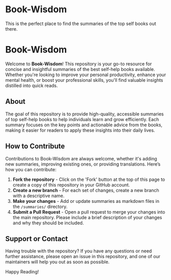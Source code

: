 # Book-Wisdom
This is the perfect place to find the summaries of the top self books out there.
# Book-Wisdom

Welcome to **Book-Wisdom**! This repository is your go-to resource for concise and insightful summaries of the best self-help books available. Whether you're looking to improve your personal productivity, enhance your mental health, or boost your professional skills, you'll find valuable insights distilled into quick reads.

## About

The goal of this repository is to provide high-quality, accessible summaries of top self-help books to help individuals learn and grow efficiently. Each summary focuses on the key points and actionable advice from the books, making it easier for readers to apply these insights into their daily lives.

## How to Contribute

Contributions to Book-Wisdom are always welcome, whether it's adding new summaries, improving existing ones, or providing translations. Here’s how you can contribute:

1. **Fork the repository** - Click on the 'Fork' button at the top of this page to create a copy of this repository in your GitHub account.
2. **Create a new branch** - For each set of changes, create a new branch with a descriptive name.
3. **Make your changes** - Add or update summaries as markdown files in the `/summaries/` directory.
4. **Submit a Pull Request** - Open a pull request to merge your changes into the main repository. Please include a brief description of your changes and why they should be included.

## Support or Contact

Having trouble with the repository? If you have any questions or need further assistance, please open an issue in this repository, and one of our maintainers will help you out as soon as possible.

Happy Reading!
